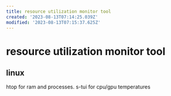 ```yaml
---
title: resource utilization monitor tool
created: '2023-08-13T07:14:25.039Z'
modified: '2023-08-13T07:15:37.625Z'
---
```


# resource utilization monitor tool

## linux

htop for ram and processes. s-tui for cpu/gpu temperatures
